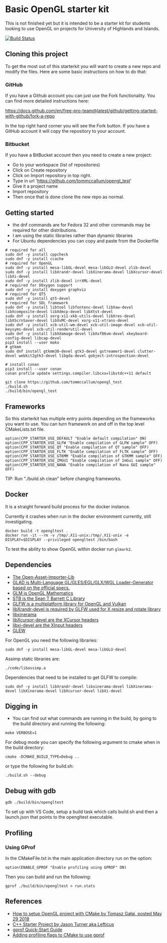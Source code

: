 # Basic OpenGL starter kit

This is not finished yet but it is intended to be a starter kit for students looking to use OpenGL on projects for University of Highlands and Islands.

<!-- [![codecov](https://codecov.io/gh/tommccallum/calc/branch/master/graph/badge.svg?token=QKAZL10PE6)](https://codecov.io/gh/tommccallum/calc) -->

[![Build Status](https://travis-ci.org/tommccallum/opengl_test.svg?branch=master)](https://travis-ci.org/tommccallum/opengl_test)


## Cloning this project

To get the most out of this starterkit you will want to create a new repo and modify the files.  Here are some basic instructions on how to do that:

### GitHub

If you have a Github account you can just use the Fork functionality. You can find more detailed instructions here:

https://docs.github.com/en/free-pro-team@latest/github/getting-started-with-github/fork-a-repo

In the top right hand corner you will see the Fork button.  If you have a GitHub account it will copy the repository to your account.

### Bitbucket

If you have a BitBucket account then you need to create a new project:

* Go to your workspace (list of repositories)
* Click on Create repository
* Click on Import repository in top right.
* Type in url 'https://github.com/tommccallum/opengl_test'
* Give it a project name
* Import repository
* Then once that is done clone the new repo as normal.
 
## Getting started

* the dnf commands are for Fedora 32 and other commands may be required for other distributions.
* I am using the static libraries rather than dynamic libraries
* For Ubuntu dependencies you can copy and paste from the Dockerfile

```
# required for all
sudo dnf -y install cppcheck
sudo dnf -y install ccache
# required for OpenGL
sudo dnf -y install mesa-libGL-devel mesa-libGLU-devel zlib-devel
sudo dnf -y install libXrandr-devel libXinerama-devel libXcursor-devel libXi-devel
sudo dnf -y install zlib-devel irrXML-devel
# required for DOxygen support
sudo dnf -y install doxygen graphviz
# required for QT5
sudo dnf -y install qt5-devel
# required for SDL framework
sudo dnf -y install libtool libfontenc-devel libXaw-devel libXcomposite-devel libXdmcp-devel libXtst-devel
sudo dnf -y install xorg-x11-xkb-utils-devel libXres-devel libXScrnSaver-devel libXvMC-devel xorg-x11-xtrans-devel
sudo dnf -y install xcb-util-wm-devel xcb-util-image-devel xcb-util-keysyms-devel xcb-util-renderutil-devel
sudo dnf -y install libXdamage-devel libXxf86vm-devel xkeyboard-config-devel libcap-devel
pip3 install --user mako
# gtkmm
sudo dnf install gtkmm30-devel gtk3-devel gstreamer1-devel clutter-devel webkit2gtk3-devel libgda-devel gobject-introspection-devel

# install conan
pip3 install --user conan
conan profile update settings.compiler.libcxx=libstdc++11 default

git clone https://github.com/tommccallum/opengl_test
./build.sh
./build/bin/opengl_test
```

## Frameworks

So this starterkit has multiple entry points depending on the frameworks you want to use. You can turn framework on and off in the top level CMakeLists.txt file.

```
option(CPP_STARTER_USE_DEFAULT "Enable default compilation" ON)
option(CPP_STARTER_USE_GLFW "Enable compilation of GLFW sample" OFF)
option(CPP_STARTER_USE_QT "Enable compilation of QT sample" OFF)
option(CPP_STARTER_USE_FLTK "Enable compilation of FLTK sample" OFF)
option(CPP_STARTER_USE_GTKMM "Enable compilation of GTKMM sample" OFF)
option(CPP_STARTER_USE_IMGUI "Enable compilation of ImGui sample" OFF)
option(CPP_STARTER_USE_NANA "Enable compilation of Nana GUI sample" OFF)
```

TIP: Run "./build.sh clean" before changing frameworks.

## Docker

It is a straight forward build process for the docker instance.

Currently it crashes when run in the docker environment currently, still investigating.

```
docker build -t opengltest .
docker run -it --rm -v /tmp/.X11-unix:/tmp/.X11-unix -e DISPLAY=$DISPLAY --privileged opengltest /bin/bash
```

To test the ability to show OpenGL within docker run ```glmark2```.

## Dependencies

* [The Open-Asset-Importer-Lib](https://www.assimp.org/)
* [GLAD is Multi-Language GL/GLES/EGL/GLX/WGL Loader-Generator based on the official specs.](https://glad.dav1d.de/)
* [GLM is OpenGL Mathematics](https://glm.g-truc.net/0.9.9/index.html)
* [STB is the Sean T Barrett C Library](https://github.com/nothings/stb)
* [GLFW is a multiplatform library for OpenGL and Vulkan](https://www.glfw.org/)
* [libXrandr-devel is required by GLFW used for X resize and rotate library](https://www.x.org/wiki/libraries/libxrandr/)
* [libxinerama]()
* [libXcursor-devel are the XCursor headers]()
* [libxi-devel are the XInput headers]()
* [GLEW](https://github.com/nigels-com/glew)

For OpenGL you need the following libraries:
```
sudo dnf -y install mesa-libGL-devel mesa-libGLU-devel
```

Assimp static libraries are:
```
./code/libassimp.a
```

Dependencies that need to be installed to get GLFW to compile:
```
sudo dnf -y install libXrandr-devel libxinerama-devel libXinerama-devel libXinerama-devel libXcursor-devel libXi-devel
```

## Digging in

* You can find out what commands are running in the build, by going to the build directory and running the following:

```
make VERBOSE=1
```

For debug mode you can specify the following argument to cmake when in the build directory:

```
cmake -DCMAKE_BUILD_TYPE=Debug ..
```

or type the following for build.sh:

```
./build.sh --debug
```

## Debug with gdb

```
gdb ./build/bin/opengltest
```

To set up with VS Code, setup a build task which calls build.sh and then a launch.json that points to the opengltest executable.


## Profiling

### Using GProf

In the CMakeFile.txt in the main application directory run on the option:

```
option(ENABLE_GPROF "Enable profiling using GPROF" ON)
```

Then you can build and run the following:

```
gprof ./build/bin/opengltest > run.stats
```


## References

* [How to setup OpenGL project with CMake by Tomasz Gałaj, posted May 29 2018](https://shot511.github.io/2018-05-29-how-to-setup-opengl-project-with-cmake/)
* [C++ Starter Project by Jason Turner aka Lefticus](https://github.com/lefticus/cpp_starter_project)
* [gprof Quick-Start Guide](http://web.eecs.umich.edu/~sugih/pointers/gprof_quick.html)
* [Adding profiling flags to CMake to use gprof](https://riptutorial.com/cmake/example/26665/adding-profiling-flags-to-cmake-to-use-gprof)